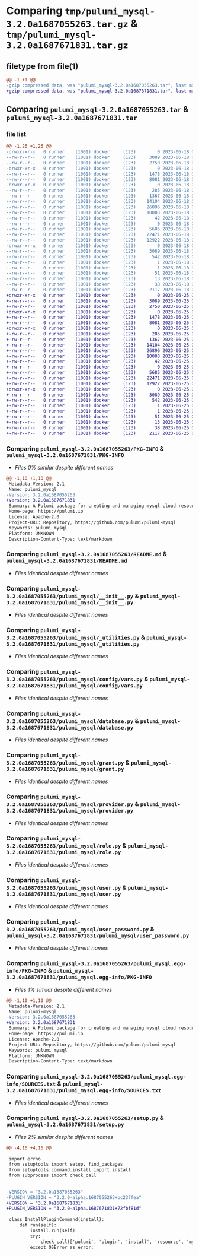 # Comparing `tmp/pulumi_mysql-3.2.0a1687055263.tar.gz` & `tmp/pulumi_mysql-3.2.0a1687671831.tar.gz`

## filetype from file(1)

```diff
@@ -1 +1 @@
-gzip compressed data, was "pulumi_mysql-3.2.0a1687055263.tar", last modified: Sun Jun 18 02:37:04 2023, max compression
+gzip compressed data, was "pulumi_mysql-3.2.0a1687671831.tar", last modified: Sun Jun 25 05:55:19 2023, max compression
```

## Comparing `pulumi_mysql-3.2.0a1687055263.tar` & `pulumi_mysql-3.2.0a1687671831.tar`

### file list

```diff
@@ -1,26 +1,26 @@
-drwxr-xr-x   0 runner    (1001) docker     (123)        0 2023-06-18 02:37:04.593062 pulumi_mysql-3.2.0a1687055263/
--rw-r--r--   0 runner    (1001) docker     (123)     3089 2023-06-18 02:37:04.593062 pulumi_mysql-3.2.0a1687055263/PKG-INFO
--rw-r--r--   0 runner    (1001) docker     (123)     2750 2023-06-18 02:37:04.000000 pulumi_mysql-3.2.0a1687055263/README.md
-drwxr-xr-x   0 runner    (1001) docker     (123)        0 2023-06-18 02:37:04.593062 pulumi_mysql-3.2.0a1687055263/pulumi_mysql/
--rw-r--r--   0 runner    (1001) docker     (123)     1478 2023-06-18 02:37:04.000000 pulumi_mysql-3.2.0a1687055263/pulumi_mysql/__init__.py
--rw-r--r--   0 runner    (1001) docker     (123)     8081 2023-06-18 02:37:04.000000 pulumi_mysql-3.2.0a1687055263/pulumi_mysql/_utilities.py
-drwxr-xr-x   0 runner    (1001) docker     (123)        0 2023-06-18 02:37:04.593062 pulumi_mysql-3.2.0a1687055263/pulumi_mysql/config/
--rw-r--r--   0 runner    (1001) docker     (123)      285 2023-06-18 02:37:04.000000 pulumi_mysql-3.2.0a1687055263/pulumi_mysql/config/__init__.py
--rw-r--r--   0 runner    (1001) docker     (123)     1367 2023-06-18 02:37:04.000000 pulumi_mysql-3.2.0a1687055263/pulumi_mysql/config/vars.py
--rw-r--r--   0 runner    (1001) docker     (123)    14104 2023-06-18 02:37:04.000000 pulumi_mysql-3.2.0a1687055263/pulumi_mysql/database.py
--rw-r--r--   0 runner    (1001) docker     (123)    26896 2023-06-18 02:37:04.000000 pulumi_mysql-3.2.0a1687055263/pulumi_mysql/grant.py
--rw-r--r--   0 runner    (1001) docker     (123)    10003 2023-06-18 02:37:04.000000 pulumi_mysql-3.2.0a1687055263/pulumi_mysql/provider.py
--rw-r--r--   0 runner    (1001) docker     (123)       42 2023-06-18 02:37:04.000000 pulumi_mysql-3.2.0a1687055263/pulumi_mysql/pulumi-plugin.json
--rw-r--r--   0 runner    (1001) docker     (123)        0 2023-06-18 02:37:04.000000 pulumi_mysql-3.2.0a1687055263/pulumi_mysql/py.typed
--rw-r--r--   0 runner    (1001) docker     (123)     5685 2023-06-18 02:37:04.000000 pulumi_mysql-3.2.0a1687055263/pulumi_mysql/role.py
--rw-r--r--   0 runner    (1001) docker     (123)    22471 2023-06-18 02:37:04.000000 pulumi_mysql-3.2.0a1687055263/pulumi_mysql/user.py
--rw-r--r--   0 runner    (1001) docker     (123)    12922 2023-06-18 02:37:04.000000 pulumi_mysql-3.2.0a1687055263/pulumi_mysql/user_password.py
-drwxr-xr-x   0 runner    (1001) docker     (123)        0 2023-06-18 02:37:04.593062 pulumi_mysql-3.2.0a1687055263/pulumi_mysql.egg-info/
--rw-r--r--   0 runner    (1001) docker     (123)     3089 2023-06-18 02:37:04.000000 pulumi_mysql-3.2.0a1687055263/pulumi_mysql.egg-info/PKG-INFO
--rw-r--r--   0 runner    (1001) docker     (123)      542 2023-06-18 02:37:04.000000 pulumi_mysql-3.2.0a1687055263/pulumi_mysql.egg-info/SOURCES.txt
--rw-r--r--   0 runner    (1001) docker     (123)        1 2023-06-18 02:37:04.000000 pulumi_mysql-3.2.0a1687055263/pulumi_mysql.egg-info/dependency_links.txt
--rw-r--r--   0 runner    (1001) docker     (123)        1 2023-06-18 02:37:04.000000 pulumi_mysql-3.2.0a1687055263/pulumi_mysql.egg-info/not-zip-safe
--rw-r--r--   0 runner    (1001) docker     (123)       51 2023-06-18 02:37:04.000000 pulumi_mysql-3.2.0a1687055263/pulumi_mysql.egg-info/requires.txt
--rw-r--r--   0 runner    (1001) docker     (123)       13 2023-06-18 02:37:04.000000 pulumi_mysql-3.2.0a1687055263/pulumi_mysql.egg-info/top_level.txt
--rw-r--r--   0 runner    (1001) docker     (123)       38 2023-06-18 02:37:04.593062 pulumi_mysql-3.2.0a1687055263/setup.cfg
--rw-r--r--   0 runner    (1001) docker     (123)     2117 2023-06-18 02:37:04.000000 pulumi_mysql-3.2.0a1687055263/setup.py
+drwxr-xr-x   0 runner    (1001) docker     (123)        0 2023-06-25 05:55:19.530320 pulumi_mysql-3.2.0a1687671831/
+-rw-r--r--   0 runner    (1001) docker     (123)     3089 2023-06-25 05:55:19.530320 pulumi_mysql-3.2.0a1687671831/PKG-INFO
+-rw-r--r--   0 runner    (1001) docker     (123)     2750 2023-06-25 05:55:19.000000 pulumi_mysql-3.2.0a1687671831/README.md
+drwxr-xr-x   0 runner    (1001) docker     (123)        0 2023-06-25 05:55:19.526320 pulumi_mysql-3.2.0a1687671831/pulumi_mysql/
+-rw-r--r--   0 runner    (1001) docker     (123)     1478 2023-06-25 05:55:19.000000 pulumi_mysql-3.2.0a1687671831/pulumi_mysql/__init__.py
+-rw-r--r--   0 runner    (1001) docker     (123)     8081 2023-06-25 05:55:19.000000 pulumi_mysql-3.2.0a1687671831/pulumi_mysql/_utilities.py
+drwxr-xr-x   0 runner    (1001) docker     (123)        0 2023-06-25 05:55:19.530320 pulumi_mysql-3.2.0a1687671831/pulumi_mysql/config/
+-rw-r--r--   0 runner    (1001) docker     (123)      285 2023-06-25 05:55:19.000000 pulumi_mysql-3.2.0a1687671831/pulumi_mysql/config/__init__.py
+-rw-r--r--   0 runner    (1001) docker     (123)     1367 2023-06-25 05:55:19.000000 pulumi_mysql-3.2.0a1687671831/pulumi_mysql/config/vars.py
+-rw-r--r--   0 runner    (1001) docker     (123)    14104 2023-06-25 05:55:19.000000 pulumi_mysql-3.2.0a1687671831/pulumi_mysql/database.py
+-rw-r--r--   0 runner    (1001) docker     (123)    26896 2023-06-25 05:55:19.000000 pulumi_mysql-3.2.0a1687671831/pulumi_mysql/grant.py
+-rw-r--r--   0 runner    (1001) docker     (123)    10003 2023-06-25 05:55:19.000000 pulumi_mysql-3.2.0a1687671831/pulumi_mysql/provider.py
+-rw-r--r--   0 runner    (1001) docker     (123)       42 2023-06-25 05:55:19.000000 pulumi_mysql-3.2.0a1687671831/pulumi_mysql/pulumi-plugin.json
+-rw-r--r--   0 runner    (1001) docker     (123)        0 2023-06-25 05:55:19.000000 pulumi_mysql-3.2.0a1687671831/pulumi_mysql/py.typed
+-rw-r--r--   0 runner    (1001) docker     (123)     5685 2023-06-25 05:55:19.000000 pulumi_mysql-3.2.0a1687671831/pulumi_mysql/role.py
+-rw-r--r--   0 runner    (1001) docker     (123)    22471 2023-06-25 05:55:19.000000 pulumi_mysql-3.2.0a1687671831/pulumi_mysql/user.py
+-rw-r--r--   0 runner    (1001) docker     (123)    12922 2023-06-25 05:55:19.000000 pulumi_mysql-3.2.0a1687671831/pulumi_mysql/user_password.py
+drwxr-xr-x   0 runner    (1001) docker     (123)        0 2023-06-25 05:55:19.530320 pulumi_mysql-3.2.0a1687671831/pulumi_mysql.egg-info/
+-rw-r--r--   0 runner    (1001) docker     (123)     3089 2023-06-25 05:55:19.000000 pulumi_mysql-3.2.0a1687671831/pulumi_mysql.egg-info/PKG-INFO
+-rw-r--r--   0 runner    (1001) docker     (123)      542 2023-06-25 05:55:19.000000 pulumi_mysql-3.2.0a1687671831/pulumi_mysql.egg-info/SOURCES.txt
+-rw-r--r--   0 runner    (1001) docker     (123)        1 2023-06-25 05:55:19.000000 pulumi_mysql-3.2.0a1687671831/pulumi_mysql.egg-info/dependency_links.txt
+-rw-r--r--   0 runner    (1001) docker     (123)        1 2023-06-25 05:55:19.000000 pulumi_mysql-3.2.0a1687671831/pulumi_mysql.egg-info/not-zip-safe
+-rw-r--r--   0 runner    (1001) docker     (123)       51 2023-06-25 05:55:19.000000 pulumi_mysql-3.2.0a1687671831/pulumi_mysql.egg-info/requires.txt
+-rw-r--r--   0 runner    (1001) docker     (123)       13 2023-06-25 05:55:19.000000 pulumi_mysql-3.2.0a1687671831/pulumi_mysql.egg-info/top_level.txt
+-rw-r--r--   0 runner    (1001) docker     (123)       38 2023-06-25 05:55:19.530320 pulumi_mysql-3.2.0a1687671831/setup.cfg
+-rw-r--r--   0 runner    (1001) docker     (123)     2117 2023-06-25 05:55:19.000000 pulumi_mysql-3.2.0a1687671831/setup.py
```

### Comparing `pulumi_mysql-3.2.0a1687055263/PKG-INFO` & `pulumi_mysql-3.2.0a1687671831/PKG-INFO`

 * *Files 0% similar despite different names*

```diff
@@ -1,10 +1,10 @@
 Metadata-Version: 2.1
 Name: pulumi_mysql
-Version: 3.2.0a1687055263
+Version: 3.2.0a1687671831
 Summary: A Pulumi package for creating and managing mysql cloud resources.
 Home-page: https://pulumi.io
 License: Apache-2.0
 Project-URL: Repository, https://github.com/pulumi/pulumi-mysql
 Keywords: pulumi mysql
 Platform: UNKNOWN
 Description-Content-Type: text/markdown
```

### Comparing `pulumi_mysql-3.2.0a1687055263/README.md` & `pulumi_mysql-3.2.0a1687671831/README.md`

 * *Files identical despite different names*

### Comparing `pulumi_mysql-3.2.0a1687055263/pulumi_mysql/__init__.py` & `pulumi_mysql-3.2.0a1687671831/pulumi_mysql/__init__.py`

 * *Files identical despite different names*

### Comparing `pulumi_mysql-3.2.0a1687055263/pulumi_mysql/_utilities.py` & `pulumi_mysql-3.2.0a1687671831/pulumi_mysql/_utilities.py`

 * *Files identical despite different names*

### Comparing `pulumi_mysql-3.2.0a1687055263/pulumi_mysql/config/vars.py` & `pulumi_mysql-3.2.0a1687671831/pulumi_mysql/config/vars.py`

 * *Files identical despite different names*

### Comparing `pulumi_mysql-3.2.0a1687055263/pulumi_mysql/database.py` & `pulumi_mysql-3.2.0a1687671831/pulumi_mysql/database.py`

 * *Files identical despite different names*

### Comparing `pulumi_mysql-3.2.0a1687055263/pulumi_mysql/grant.py` & `pulumi_mysql-3.2.0a1687671831/pulumi_mysql/grant.py`

 * *Files identical despite different names*

### Comparing `pulumi_mysql-3.2.0a1687055263/pulumi_mysql/provider.py` & `pulumi_mysql-3.2.0a1687671831/pulumi_mysql/provider.py`

 * *Files identical despite different names*

### Comparing `pulumi_mysql-3.2.0a1687055263/pulumi_mysql/role.py` & `pulumi_mysql-3.2.0a1687671831/pulumi_mysql/role.py`

 * *Files identical despite different names*

### Comparing `pulumi_mysql-3.2.0a1687055263/pulumi_mysql/user.py` & `pulumi_mysql-3.2.0a1687671831/pulumi_mysql/user.py`

 * *Files identical despite different names*

### Comparing `pulumi_mysql-3.2.0a1687055263/pulumi_mysql/user_password.py` & `pulumi_mysql-3.2.0a1687671831/pulumi_mysql/user_password.py`

 * *Files identical despite different names*

### Comparing `pulumi_mysql-3.2.0a1687055263/pulumi_mysql.egg-info/PKG-INFO` & `pulumi_mysql-3.2.0a1687671831/pulumi_mysql.egg-info/PKG-INFO`

 * *Files 1% similar despite different names*

```diff
@@ -1,10 +1,10 @@
 Metadata-Version: 2.1
 Name: pulumi-mysql
-Version: 3.2.0a1687055263
+Version: 3.2.0a1687671831
 Summary: A Pulumi package for creating and managing mysql cloud resources.
 Home-page: https://pulumi.io
 License: Apache-2.0
 Project-URL: Repository, https://github.com/pulumi/pulumi-mysql
 Keywords: pulumi mysql
 Platform: UNKNOWN
 Description-Content-Type: text/markdown
```

### Comparing `pulumi_mysql-3.2.0a1687055263/pulumi_mysql.egg-info/SOURCES.txt` & `pulumi_mysql-3.2.0a1687671831/pulumi_mysql.egg-info/SOURCES.txt`

 * *Files identical despite different names*

### Comparing `pulumi_mysql-3.2.0a1687055263/setup.py` & `pulumi_mysql-3.2.0a1687671831/setup.py`

 * *Files 2% similar despite different names*

```diff
@@ -4,16 +4,16 @@
 
 import errno
 from setuptools import setup, find_packages
 from setuptools.command.install import install
 from subprocess import check_call
 
 
-VERSION = "3.2.0a1687055263"
-PLUGIN_VERSION = "3.2.0-alpha.1687055263+bc237fea"
+VERSION = "3.2.0a1687671831"
+PLUGIN_VERSION = "3.2.0-alpha.1687671831+72fbf81d"
 
 class InstallPluginCommand(install):
     def run(self):
         install.run(self)
         try:
             check_call(['pulumi', 'plugin', 'install', 'resource', 'mysql', PLUGIN_VERSION])
         except OSError as error:
```


